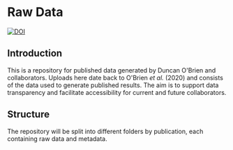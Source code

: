 # Raw Data

[![DOI](https://zenodo.org/badge/350391923.svg)](https://zenodo.org/badge/latestdoi/350391923)

## Introduction
This is a repository for published data generated by Duncan O'Brien and collaborators. Uploads here date back to O'Brien _et al._ (2020) and consists of the data used to generate published results. The aim is to support data transparency and facilitate accessibility for current and future collaborators.

## Structure
The repository will be split into different folders by publication, each containing raw data and metadata.

